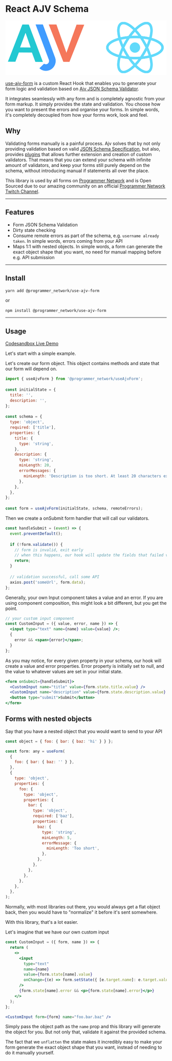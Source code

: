 # React AJV Schema

![Drag Racing](./assets/ajv-react.png)

[use-ajv-form](https://github.com/agjs/use-ajv-form) is a custom React Hook that enables you to generate your form logic and validation based on [Ajv JSON Schema Validator](https://ajv.js.org/).

It integrates seamlessly with any form and is completely agnostic from your form markup. It simply provides the state and validation. You choose how you want to present the errors and organise your forms. In simple words, it's completely decoupled from how your forms work, look and feel.

## Why

Validating forms manually is a painful process. Ajv solves that by not only providing validation based on valid [JSON Schema Specification](https://json-schema.org/specification.html), but also, provides [plugins](https://ajv.js.org/packages/) that allows further extension and creation of custom validators. That means that you can extend your schema with infinite amount of validators, and keep your forms still purely depend on the schema, without introducing manual if statements all over the place.

This library is used by all forms on [Programmer Network](https://programmer.network/) and is Open Sourced due to our amazing community on an official [Programmer Network Twitch Channel](https://twitch.tv/programmer_network).

---

## Features

- Form JSON Schema Validation
- Dirty state checking
- Consume remote errors as part of the schema, e.g. `username already taken`. In simple words, errors coming from your API
- Maps 1:1 with nested objects. In simple words, a form can generate the exact object shape that you want, no need for manual mapping before e.g. API submission

---

## Install

`yarn add @programmer_network/use-ajv-form`

or

`npm install @programmer_network/use-ajv-form`

---

## Usage

[Codesandbox Live Demo](https://google.com)

Let's start with a simple example.

Let's create our form object. This object contains methods and state that our form will depend on.

```javascript
import { useAjvForm } from '@programmer_network/useAjvForm';

const initialState = {
  title: '',
  description: '',
};

const schema = {
  type: 'object',
  required: ['title'],
  properties: {
    title: {
      type: 'string',
    },
    description: {
      type: 'string',
      minLength: 20,
      errorMessages: {
        minLength: 'Description is too short. At least 20 characters expected.',
      },
    },
  },
};

const form = useAjvForm(initialState, schema, remoteErrors);
```

Then we create a onSubmit form handler that will call our validators.

```js
const handleSubmit = (event) => {
  event.preventDefault();

  if (!form.validate()) {
    // form is invalid, exit early
    // when this happens, our hook will update the fields that failed validation
    return;
  }

  // validation successful, call some API
  axios.post('someUrl', form.data);
};
```

Generally, your own Input component takes a value and an error. If you are using component composition, this might look a bit different, but you get the point.

```jsx
// your custom input component
const CustomInput = ({ value, error, name }) => {
  <input type="text" name={name} value={value} />;
  {
    error && <span>{error}</span>;
  }
};
```

As you may notice, for every given property in your schema, our hook will create a value and error properties. Error property is initially set to null, and the value to whatever values are set in your initial state.

```jsx
<form onSubmit={handleSubmit}>
  <CustomInput name="title" value={form.state.title.value} />
  <CustomInput name="description" value={form.state.description.value} />
  <button type="submit">Submit</button>
</form>
```

## Forms with nested objects

Say that you have a nested object that you would want to send to your API

```js
const object = { foo: { bar: { baz: 'hi' } } };
```

```js
const form: any = useForm(
  {
    foo: { bar: { baz: '' } },
  },
  {
    type: 'object',
    properties: {
      foo: {
        type: 'object',
        properties: {
          bar: {
            type: 'object',
            required: ['baz'],
            properties: {
              baz: {
                type: 'string',
                minLength: 5,
                errorMessage: {
                  minLength: 'Too short',
                },
              },
            },
          },
        },
      },
    },
  },
);
```

Normally, with most libraries out there, you would always get a flat object back, then you would have to "normalize" it before it's sent somewhere.

With this library, that's a lot easier.

Let's imagine that we have our own custom input

```jsx
const CustomInput = ({ form, name }) => {
  return (
    <>
      <input
        type="text"
        name={name}
        value={form.state[name].value}
        onChange={(e) => form.setState({ [e.target.name]: e.target.value })}
      />
      {form.state[name].error && <p>{form.state[name].error}</p>}
    </>
  );
};
```

```jsx
<CustomInput form={form} name="foo.bar.baz" />
```

Simply pass the object path as the `name` prop and this library will generate the object for you. But not only that, validate it against the provided schema.

The fact that we `unflatten` the state makes it incredibly easy to make your form generate the exact object shape that you want, instead of needing to do it manually yourself.
